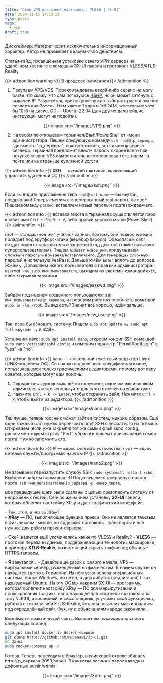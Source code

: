 ```yaml
---
title: "Свой VPN для самых маленьких | VLESS | 3X-UI"
date: 2024-11-15 14:13:23
type: posts
tags:
  - vpn
draft: true
---
```


Дисклеймер: Материл носит исключительно информационный характер. Автор не призывает к каким-либо действиям.

Статья-гайд, посвящённая установке своего VPN-сервера на удалённом хостинге с помощью 3X-UI панели и протокола VLESS/XTLS-Reality

{{< admonition warning >}}
В процессе написания
{{< /admonition >}}
<!--more-->

1. Покупаем VPS/VDS. Порекомендовать какой-либо сервис не могу, разве что скажу, что сам пользуюсь [HSHP](https://hshp.host/virtual-servers), но он может затянуть с выдачей IP. Разумеется, при покупке нужно выбирать расположение сервера вне России. Нам хватит 1 ядра и 1гб RAM, желательно хотя бы 10гб на диске, ОС — Ubuntu 22.04 (для других дальнейшие инструкции могут не подойти).

<center>{{< image src="/images/VPS.png" >}}</center>

2. На своём пк открываем терминал/Bash/PowerShell от имени администратора. Пишем следующую команду `ssh root@ip_сервера`, где вместо "ip_сервера", соответственно, вставляем ip своего сервера. Терминал предложит ввести пароль, скорее всего при покупке сервис VPS самостоятельно сгенерировал его, ищем на почте или на странице купленной услуги.

{{< admonition info >}}
SSH — сетевой протокол, позволяющий управлять удалённой ОС
{{< /admonition >}}

<center>{{< image src="/images/ssh.png" >}}</center>

Если вы видите приглашение типа `root@host_name` — вы внутри, поздравляю! Теперь сменим сгенерированный root пароль на свой. Пишем команду `passwd`, вставляем новый пароль и подтверждаем его. 

{{< admonition info >}}
Вставка текста в терминал осуществляется либо клавишами `Ctrl + Shift + V`, либо правой кнопкой мыши (PowerShell)
{{< /admonition >}}

root — стандартное имя учётной записи, поэтому оно первоочерёдно попадает под брутфорс-атаки (перебор пароля). Обезопасим себя, создав нового пользователя и запретив вход для root (также называют суперпользователем). Пишем `adduser новое_имя`, придумываем сложный пароль и вбиваем/вставляем его. Для генерации сложных паролей я использую KeePass. Дальше жмём `Enter` вплоть до вопроса. Жмём `y`. Добавляем нового пользователя с правами администратора: `usermod -aG sudo имя_пользователя`, выходим из системы командой `exit`, либо закрывая терминал.

<center>{{< image src="/images/passwd.png" >}}</center>

Зайдём под именем созданного пользователя: `ssh имя_пользователя@ip_сервера`, и проверим работоспособность командой `sudo ls -la /root`. Вывод есть? Значит всё хорошо, идём дальше.

<center>{{< image src="/images/new_user.png" >}}</center>

Так, пора бы обновить систему. Пишем `sudo apt update && sudo apt full-upgrade -y` и ждём. 

Установим nano: `sudo apt install nano`, откроем конфиг SSH командой `sudo nano /etc/ssh/sshd_config` и изменим параметр "PermitRootLogin" с "yes" на "no".

{{< admonition info >}}
nano — консольный текстовый редактор Linux (UNIX-подобных ОС). Он покажется довольно специфичным юзеру, пользовавшемся только графическими редакторами, поэтому вот пару советов, которые могут вам помочь:
1. Передвигать курсор мышкой не получится, впрочем как и во всём терминале, так что используйте для этого стрелки на клавиатуре.
2. Нажмите `Ctrl + O -> Enter`, чтобы сохранить файл; Нажмите `Ctrl + X`, чтобы выйти из редактора.
{{< /admonition >}}

<center>{{< image src="/images/nano.png" >}}</center>

Так лучше, теперь root не сможет зайти в систему никоим образом. Ещё один важный шаг: нужно перевесить порт SSH с дефолтного на повыше. Открываем (если уже закрыли) тот же самый файл sshd_config, раскомментируем строку "Port", убрав `#` и пишем произвольный номер порта. Нужно запомнить его.

{{< admonition info >}}
IP — адрес сетевого устройства, порт — адрес сетевой службы/программы на этом IP
{{< /admonition >}}

<center>{{< image src="/images/nano2.png" >}}</center>

Не забываем перезапустить службу SSH: `sudo systemctl restart sshd`. Выйдем и зайдём нормально :D Подключаемся к серверу с нового порта: `ssh имя_пользователя@ip_сервера -p номер_порта`. 

Все предыдущие шаги были сделаны с целью обезопасить систему от непрошеных гостей. Сейчас же начнём установку **3X-UI** панели, которая облегчит настройку XRay и даст графический интерфейс. 

\- Так, стоп, а что за XRay?  
\- **XRay** — ПО, выполняющее функции прокси. Оно не является таковым в физическом смысле, но содержит протоколы, транспорты и всё нужное для работы прокси-сервера.

\- Окей, кажется ещё упоминались какие-то VLESS и Reality?
\- **VLESS** — протокол передачи данных, поддерживающий технологии маскировки, к примеру **XTLS-Reality**, позволяющий скрыть трафик под обычные HTTPS запросы.

\- Я запутался...
\- Давайте ещё разок с самого начала. VPS — виртуальный сервер, размещённый на физическом. В нашем случае он находится где-то в Германии. На нём установлена операционная система, вроде Windows, но не он, а дистрибутив (реализация) Linux, называемый Ubuntu. На эту ОС мы накатим 3X-UI — программу, которая облегчит настройку XRay — ПО для маршрутизации и проксирования трафика, использующее для этой цели протоколы по типу VLESS, а последний, в свою очередь, улучшает свой функционал, работая с технологией XTLS-Reality, которая позволит маскироваться под определённый сайт. Фух, ну с объяснениями вроде закончили...

Вернёмся к практической части. Выполняем последовательность следующих команд:
```bash
sudo apt install docker.io docker-compose
git clone https://github.com/MHSanaei/3x-ui.git
cd 3x-ui
sudo docker-compose up -d
```

Готово. Теперь переходим в браузер, в поисковой строке вбиваем http://ip_сервера:2053/panel/. В качестве логина и пароля вводим дефолтные admin/admin.

<center>{{< image src="/images/3x-ui.png" >}}</center>



